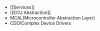 - [[Services]]
- [[ECU Abstraction]]
- MCAL(Microcontroller Abstraction Layer)
- CDD(Complex Device Drivers